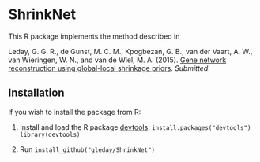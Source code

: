 # ShrinkNet

This R package implements the method described in

Leday, G. G. R., de Gunst, M. C. M., Kpogbezan, G. B., van der Vaart, A. W., van Wieringen, W. N., and van de Wiel, M. A. (2015).
[Gene network reconstruction using global-local shrinkage priors](http://arxiv.org/abs/1510.03771). *Submitted*.

## Installation

If you wish to install the package from R:
1. Install and load the R package [devtools](https://cran.r-project.org/web/packages/devtools/index.html):
`install.packages("devtools")`
`library(devtools)`

2. Run
`install_github("gleday/ShrinkNet")`

